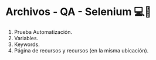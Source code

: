 # Archivos - QA - Selenium 💻🚀

1. Prueba Automatización.
2. Variables.
3. Keywords.
4. Página de recursos y recursos (en la misma ubicación).
